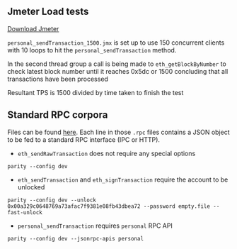 ## Jmeter Load tests

[Download Jmeter](https://jmeter.apache.org/download_jmeter.cgi)

`personal_sendTransaction_1500.jmx` is set up to use 150 concurrent clients with 10 loops to hit the `personal_sendTransaction` method.

In the second thread group a call is being made to `eth_getBlockByNumber` to check latest block number until it reaches 0x5dc or 1500 concluding that all transactions have been processed

Resultant TPS is 1500 divided by time taken to finish the test

## Standard RPC corpora

Files can be found [here](https://drive.google.com/drive/folders/0B8F2pjh7CQ9vREM5TGNEOC1fS1U?usp=sharing). Each line in those `.rpc` files contains a JSON object to be fed to a standard RPC interface (IPC or HTTP).

- `eth_sendRawTransaction` does not require any special options
```
parity --config dev
```
- `eth_sendTransaction` and `eth_signTransaction` require the account to be unlocked
```
parity --config dev --unlock 0x00a329c0648769a73afac7f9381e08fb43dbea72 --password empty.file --fast-unlock
```
- `personal_sendTransaction` requires `personal` RPC API
```
parity --config dev --jsonrpc-apis personal
```

